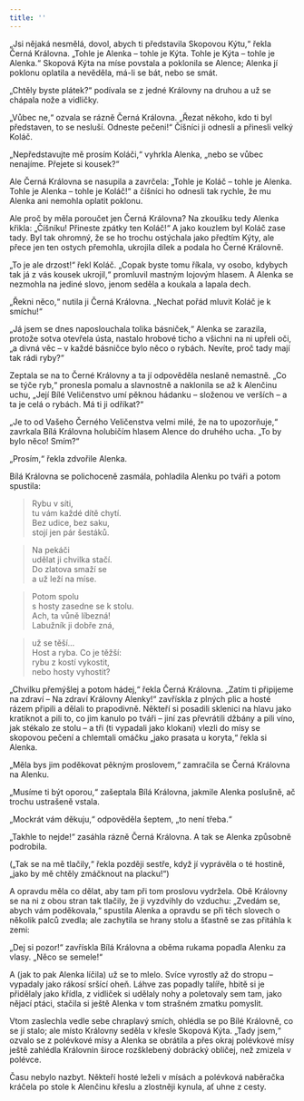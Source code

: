 ```yaml
---
title: ''
---
```


„Jsi nějaká nesmělá, dovol, abych ti představila Skopovou Kýtu,“ řekla Černá Královna. „Tohle je Alenka – tohle je Kýta. Tohle je Kýta – tohle je Alenka.“ Skopová Kýta na míse povstala a poklonila se Alence; Alenka jí poklonu oplatila a nevěděla, má-li se bát, nebo se smát.

„Chtěly byste plátek?“ podívala se z jedné Královny na druhou a už se chápala nože a vidličky.

„Vůbec ne,“ ozvala se rázně Černá Královna. „Řezat někoho, kdo ti byl představen, to se nesluší. Odneste pečeni!“ Číšníci ji odnesli a přinesli velký Koláč.

„Nepředstavujte mě prosím Koláči,“ vyhrkla Alenka, „nebo se vůbec nenajíme. Přejete si kousek?“

Ale Černá Královna se nasupila a zavrčela: „Tohle je Koláč – tohle je Alenka. Tohle je Alenka – tohle je Koláč!“ a číšníci ho odnesli tak rychle, že mu Alenka ani nemohla oplatit poklonu.

Ale proč by měla poroučet jen Černá Královna? Na zkoušku tedy Alenka křikla: „Číšníku! Přineste zpátky ten Koláč!“ A jako kouzlem byl Koláč zase tady. Byl tak ohromný, že se ho trochu ostýchala jako předtím Kýty, ale přece jen ten ostych přemohla, ukrojila dílek a podala ho Černé Královně.

„To je ale drzost!“ řekl Koláč. „Copak byste tomu říkala, vy osobo, kdybych tak já z vás kousek ukrojil,“ promluvil mastným lojovým hlasem. A Alenka se nezmohla na jediné slovo, jenom seděla a koukala a lapala dech.

„Řekni něco,“ nutila ji Černá Královna. „Nechat pořád mluvit Koláč je k smíchu!“

„Já jsem se dnes naposlouchala tolika básniček,“ Alenka se zarazila, protože sotva otevřela ústa, nastalo hrobové ticho a všichni na ni upřeli oči, „a divná věc – v každé básničce bylo něco o rybách. Nevíte, proč tady mají tak rádi ryby?“

Zeptala se na to Černé Královny a ta jí odpověděla neslaně nemastně. „Co se týče ryb,“ pronesla pomalu a slavnostně a naklonila se až k Alenčinu uchu, „Její Bílé Veličenstvo umí pěknou hádanku – složenou ve verších – a ta je celá o rybách. Má ti ji odříkat?“

„Je to od Vašeho Černého Veličenstva velmi milé, že na to upozorňuje,“ zavrkala Bílá Královna holubičím hlasem Alence do druhého ucha. „To by bylo něco! Smím?“

„Prosím,“ řekla zdvořile Alenka.

Bílá Královna se polichoceně zasmála, pohladila Alenku po tváři a potom spustila:

> Rybu v síti,  
> tu vám každé dítě chytí.  
> Bez udice, bez saku,  
> stojí jen pár šestáků.

> Na pekáči  
> udělat ji chvilka stačí.  
> Do zlatova smaží se  
> a už leží na míse.

> Potom spolu  
> s hosty zasedne se k stolu.  
> Ach, ta vůně líbezná!  
> Labužník ji dobře zná,

> už se těší…  
> Host a ryba. Co je těžší:  
> rybu z kostí vykostit,  
> nebo hosty vyhostit?

„Chvilku přemýšlej a potom hádej,“ řekla Černá Královna. „Zatím ti připijeme na zdraví – Na zdraví Královny Alenky!“ zavřískla z plných plic a hosté rázem připili a dělali to prapodivně. Někteří si posadili sklenici na hlavu jako kratiknot a pili to, co jim kanulo po tváři – jiní zas převrátili džbány a pili víno, jak stékalo ze stolu – a tři (ti vypadali jako klokani) vlezli do mísy se skopovou pečení a chlemtali omáčku „jako prasata u koryta,“ řekla si Alenka.

„Měla bys jim poděkovat pěkným proslovem,“ zamračila se Černá Královna na Alenku.

„Musíme ti být oporou,“ zašeptala Bílá Královna, jakmile Alenka poslušně, ač trochu ustrašeně vstala.

„Mockrát vám děkuju,“ odpověděla šeptem, „to není třeba.“

„Takhle to nejde!“ zasáhla rázně Černá Královna. A tak se Alenka způsobně podrobila.

(„Tak se na mě tlačily,“ řekla později sestře, když jí vyprávěla o té hostině, „jako by mě chtěly zmáčknout na placku!“)

A opravdu měla co dělat, aby tam při tom proslovu vydržela. Obě Královny se na ni z obou stran tak tlačily, že ji vyzdvihly do vzduchu: „Zvedám se, abych vám poděkovala,“ spustila Alenka a opravdu se při těch slovech o několik palců zvedla; ale zachytila se hrany stolu a šťastně se zas přitáhla k zemi:

„Dej si pozor!“ zavřískla Bílá Královna a oběma rukama popadla Alenku za vlasy. „Něco se semele!“

A (jak to pak Alenka líčila) už se to mlelo. Svíce vyrostly až do stropu – vypadaly jako rákosí sršící oheň. Láhve zas popadly talíře, hbitě si je přidělaly jako křídla, z vidliček si udělaly nohy a poletovaly sem tam, jako nějací ptáci, stačila si ještě Alenka v tom strašném zmatku pomyslit.

Vtom zaslechla vedle sebe chraplavý smích, ohlédla se po Bílé Královně, co se jí stalo; ale místo Královny seděla v křesle Skopová Kýta. „Tady jsem,“ ozvalo se z polévkové mísy a Alenka se obrátila a přes okraj polévkové mísy ještě zahlédla Královnin široce rozšklebený dobrácký obličej, než zmizela v polévce.

Času nebylo nazbyt. Někteří hosté leželi v mísách a polévková naběračka kráčela po stole k Alenčinu křeslu a zlostněji kynula, ať uhne z cesty.
